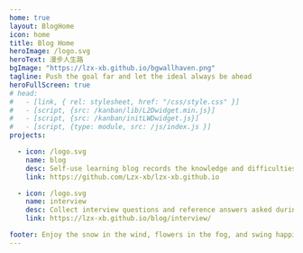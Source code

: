 ```yaml
---
home: true
layout: BlogHome
icon: home
title: Blog Home
heroImage: /logo.svg
heroText: 漫步人生路
bgImage: "https://lzx-xb.github.io/bgwallhaven.png"
tagline: Push the goal far and let the ideal always be ahead
heroFullScreen: true
# head:
#   - [link, { rel: stylesheet, href: "/css/style.css" }]
#   - [script, {src: /kanban/lib/L2Dwidget.min.js}]
#   - [script, {src: /kanban/initLWDwidget.js}]
#   - [script, {type: module, src: /js/index.js }]
projects:

  - icon: /logo.svg
    name: blog
    desc: Self-use learning blog records the knowledge and difficulties encountered in work and study.
    link: https://github.com/Lzx-xb/lzx-xb.github.io

  - icon: /logo.svg
    name: interview
    desc: Collect interview questions and reference answers asked during the interview
    link: https://lzx-xb.github.io/blog/interview/

footer: Enjoy the snow in the wind, flowers in the fog, and swing happily
---
```



